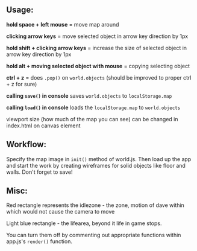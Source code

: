 ## Usage:
**hold space + left mouse** = move map around

**clicking arrow keys** = move selected object in arrow key direction by 1px

**hold shift + clicking arrow keys** = increase the size of selected object in arrow key direction by 1px

**hold alt + moving selected object with mouse** = copying selecting object

**ctrl + z** = does `.pop()` on `world.objects` (should be improved to proper ctrl + z for sure)

**calling `save()` in console** saves `world.objects` to `localStorage.map`

**calling `load()` in console** loads the `localStorage.map` to `world.objects`

viewport size (how much of the map you can see) can be changed in index.html on canvas element

## Workflow:
Specify the map image in `init()` method of world.js. Then load up the app and start the work by creating wireframes for solid objects like floor and walls. Don't forget to save!

## Misc:
Red rectangle represents the idlezone - the zone, motion of dave within which would not cause the camera to move

Light blue rectangle - the lifearea, beyond it life in game stops.

You can turn them off by commenting out appropriate functions within app.js's `render()` function.
